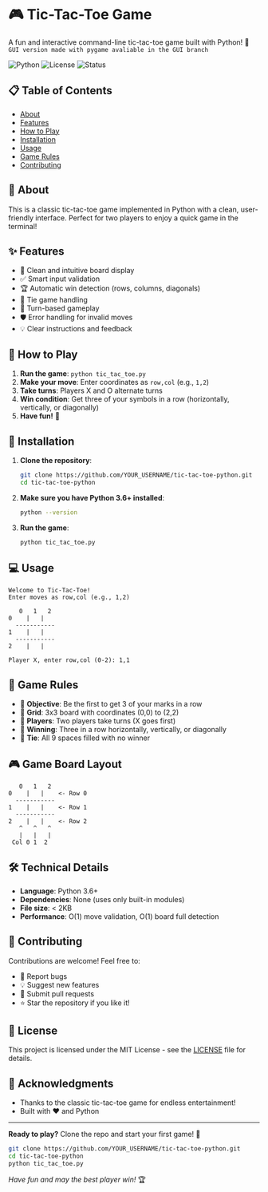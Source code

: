 # 🎮 Tic-Tac-Toe Game

A fun and interactive command-line tic-tac-toe game built with Python! 🐍
```GUI version made with pygame avaliable in the GUI branch ```

![Python](https://img.shields.io/badge/python-v3.6+-blue.svg)
![License](https://img.shields.io/badge/license-MIT-green.svg)
![Status](https://img.shields.io/badge/status-active-success.svg)

## 📋 Table of Contents
- [About](#about)
- [Features](#features)
- [How to Play](#how-to-play)
- [Installation](#installation)
- [Usage](#usage)
- [Game Rules](#game-rules)
- [Contributing](#contributing)

## 🎯 About
This is a classic tic-tac-toe game implemented in Python with a clean, user-friendly interface. Perfect for two players to enjoy a quick game in the terminal!

## ✨ Features
- 🎨 Clean and intuitive board display
- ✅ Smart input validation
- 🏆 Automatic win detection (rows, columns, diagonals)
- 🤝 Tie game handling
- 🔄 Turn-based gameplay
- 🛡️ Error handling for invalid moves
- 💡 Clear instructions and feedback

## 🎲 How to Play
1. **Run the game**: `python tic_tac_toe.py`
2. **Make your move**: Enter coordinates as `row,col` (e.g., `1,2`)
3. **Take turns**: Players X and O alternate turns
4. **Win condition**: Get three of your symbols in a row (horizontally, vertically, or diagonally)
5. **Have fun!** 🎉

## 🚀 Installation
1. **Clone the repository**:
   ```bash
   git clone https://github.com/YOUR_USERNAME/tic-tac-toe-python.git
   cd tic-tac-toe-python
   ```

2. **Make sure you have Python 3.6+ installed**:
   ```bash
   python --version
   ```

3. **Run the game**:
   ```bash
   python tic_tac_toe.py
   ```

## 💻 Usage
```
Welcome to Tic-Tac-Toe!
Enter moves as row,col (e.g., 1,2)

   0   1   2
0    |   |  
  -----------
1    |   |  
  -----------
2    |   |  

Player X, enter row,col (0-2): 1,1
```

## 📖 Game Rules
- 🎯 **Objective**: Be the first to get 3 of your marks in a row
- 🔢 **Grid**: 3x3 board with coordinates (0,0) to (2,2)
- 👥 **Players**: Two players take turns (X goes first)
- 🏁 **Winning**: Three in a row horizontally, vertically, or diagonally
- 🤝 **Tie**: All 9 spaces filled with no winner

## 🎮 Game Board Layout
```
   0   1   2
0    |   |    <- Row 0
  -----------
1    |   |    <- Row 1  
  -----------
2    |   |    <- Row 2
   ^   ^   ^
   |   |   |
 Col 0 1  2
```

## 🛠️ Technical Details
- **Language**: Python 3.6+
- **Dependencies**: None (uses only built-in modules)
- **File size**: < 2KB
- **Performance**: O(1) move validation, O(1) board full detection

## 🤝 Contributing
Contributions are welcome! Feel free to:
- 🐛 Report bugs
- 💡 Suggest new features
- 🔧 Submit pull requests
- ⭐ Star the repository if you like it!

## 📝 License
This project is licensed under the MIT License - see the [LICENSE](LICENSE) file for details.

## 🎉 Acknowledgments
- Thanks to the classic tic-tac-toe game for endless entertainment!
- Built with ❤️ and Python

---

**Ready to play?** Clone the repo and start your first game! 🚀

```bash
git clone https://github.com/YOUR_USERNAME/tic-tac-toe-python.git
cd tic-tac-toe-python
python tic_tac_toe.py
```

*Have fun and may the best player win!* 🏆
